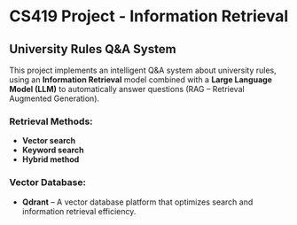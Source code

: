 # CS419 Project - Information Retrieval

## University Rules Q&A System

This project implements an intelligent Q&A system about university rules, using an **Information Retrieval** model combined with a **Large Language Model (LLM)** to automatically answer questions (RAG – Retrieval Augmented Generation).

### Retrieval Methods:
- **Vector search**
- **Keyword search**
- **Hybrid method**

### Vector Database:
- **Qdrant** – A vector database platform that optimizes search and information retrieval efficiency.
